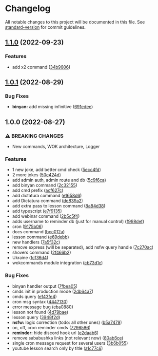 # Changelog

All notable changes to this project will be documented in this file. See [standard-version](https://github.com/conventional-changelog/standard-version) for commit guidelines.

## [1.1.0](https://github.com/thesiv95/sababushka-discord-bot/compare/v1.0.1...v1.1.0) (2022-09-23)


### Features

* add x2 command ([34b9606](https://github.com/thesiv95/sababushka-discord-bot/commit/34b96068a324a375bf4126c0a1acbfc096d00878))

## [1.0.1](https://github.com/thesiv95/sababushka-discord-bot/compare/v1.0.0...v1.0.1) (2022-08-29)


### Bug Fixes

* **binyan:** add missing infinitive ([691edee](https://github.com/thesiv95/sababushka-discord-bot/commit/691edee4658461bcde69c4209b105c4a1f6c35e5))

## 1.0.0 (2022-08-27)


### ⚠ BREAKING CHANGES

* New commands, WOK architecture, Logger

### Features

* 1 new joke, add better cmd check ([5ecc4fd](https://github.com/thesiv95/sababushka-discord-bot/commit/5ecc4fd5a7d34159b09ef303ef612d23be831e72))
* 2 more jokes ([50c424d](https://github.com/thesiv95/sababushka-discord-bot/commit/50c424d43cb55e0a560bfded66e837512f35d9c0))
* add admin auth, admin route and db ([5c9f6ca](https://github.com/thesiv95/sababushka-discord-bot/commit/5c9f6ca1cf097ad89c72f34a32cd68c8f3199916))
* add binyan command ([2c32155](https://github.com/thesiv95/sababushka-discord-bot/commit/2c32155f732268a297380d9856041311a42e9b47))
* add cmd prefix ([acf627c](https://github.com/thesiv95/sababushka-discord-bot/commit/acf627c3baa92550c2ba5b543c16ee1d6c543b7a))
* add dictatura command ([e1658d6](https://github.com/thesiv95/sababushka-discord-bot/commit/e1658d6ce4d003e1e14e44ae1dd1927b525f190b))
* add Dictatura command ([de839a2](https://github.com/thesiv95/sababushka-discord-bot/commit/de839a26b32591e486c9e5b6c2588ddbc54ca968))
* add extra pass to lesson command ([8a84d38](https://github.com/thesiv95/sababushka-discord-bot/commit/8a84d38bf23af93f2ae89e87f0c8c136bffdeba7))
* add typescript ([e7f9135](https://github.com/thesiv95/sababushka-discord-bot/commit/e7f91356648483adbcafb1e7e92bc3bf1a242ce3))
* add webinar command ([2b5c5f4](https://github.com/thesiv95/sababushka-discord-bot/commit/2b5c5f4e469b4e6239ee4d40b30d7feb8ef5dad6))
* adds username to reminder db (just for manual control) ([f998def](https://github.com/thesiv95/sababushka-discord-bot/commit/f998def35ce20c4eac1ef6d0235e1a7d931f089d))
* cron ([9175b06](https://github.com/thesiv95/sababushka-discord-bot/commit/9175b06a6a3fdc1fc97541126822fce13219211c))
* docs command ([bcc012a](https://github.com/thesiv95/sababushka-discord-bot/commit/bcc012a7b71d125176633ce6abdc180e937bad77))
* lesson command ([e69debb](https://github.com/thesiv95/sababushka-discord-bot/commit/e69debb1ca45c3afad7ce73ca4ef3eda8cdad204))
* new handlers ([7a5f32c](https://github.com/thesiv95/sababushka-discord-bot/commit/7a5f32cb71eaa0580be2eaeb34fa78f7395080f6))
* remove express (will be separated), add nsfw query handle ([7c270ac](https://github.com/thesiv95/sababushka-discord-bot/commit/7c270ac37fdba82387068cec63ce149d61484d84))
* shovers command ([2f466b2](https://github.com/thesiv95/sababushka-discord-bot/commit/2f466b212f304a627320c6fe408405ce56060743))
* Ukraine ([fc136d4](https://github.com/thesiv95/sababushka-discord-bot/commit/fc136d469ffa2309727a991061a6a3151b1de65a))
* wokcommands module integration ([cb73d1c](https://github.com/thesiv95/sababushka-discord-bot/commit/cb73d1c097edb90e8544ef555975618c9b7a57be))


### Bug Fixes

* binyan handler output ([7fbea05](https://github.com/thesiv95/sababushka-discord-bot/commit/7fbea050de687d63475c02b892c94d360a8d5d13))
* cmds init in production mode ([2db64a7](https://github.com/thesiv95/sababushka-discord-bot/commit/2db64a727b357929202b847bc2a9e33d081c8050))
* cmds query ([e143fe4](https://github.com/thesiv95/sababushka-discord-bot/commit/e143fe4afe5062199e8763d58f3232cd5a2dfec2))
* cron msg syntax ([4447130](https://github.com/thesiv95/sababushka-discord-bot/commit/4447130b5a2bbf6a8ce2590ced8bc066440aaa07))
* error message bug ([eba0880](https://github.com/thesiv95/sababushka-discord-bot/commit/eba0880f4293e8dbfb4d025e14c0b7de0b78aa5d))
* lesson not found ([4d79bae](https://github.com/thesiv95/sababushka-discord-bot/commit/4d79baec6289d7a02af83a713dcad94b4cff1bc6))
* lesson query ([3948f2d](https://github.com/thesiv95/sababushka-discord-bot/commit/3948f2d5c16a5fcbc1bf1d60dbd515506d5d1027))
* **nsfw:** logic correction (todo: all other ones) ([b5a7479](https://github.com/thesiv95/sababushka-discord-bot/commit/b5a747997dc17b2bf2dc13be2e2f35d65a362df4))
* on, off, cron reminder cmds ([7296586](https://github.com/thesiv95/sababushka-discord-bot/commit/7296586dff14e384b92df5a1936deb9fe0263624))
* **reminder:** hide discord hook url ([e2daab6](https://github.com/thesiv95/sababushka-discord-bot/commit/e2daab66f370dbaddde604f15cc213921525eafd))
* remove sababushka links (not relevant now) ([80ab6ce](https://github.com/thesiv95/sababushka-discord-bot/commit/80ab6cec5d086d2c8dab48d5d0d5576434cbb22f))
* single cron message request for several users ([3b6b055](https://github.com/thesiv95/sababushka-discord-bot/commit/3b6b055ca9220a3ce734d5ac62bde49d389cf83b))
* youtube lesson search only by title ([a1c77c6](https://github.com/thesiv95/sababushka-discord-bot/commit/a1c77c651ff752afc2cd87a8bad7dcaae25a9364))
